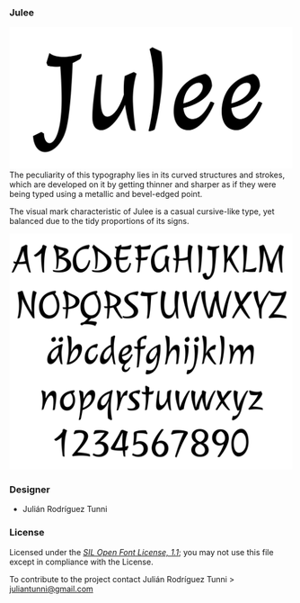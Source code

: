 ### Julee


![Sample of Julee.](documentation/image1.png)
The peculiarity of this typography lies in its curved structures and strokes, which are developed on it by getting thinner and sharper as if they were being typed using a metallic and bevel-edged point.

The visual mark characteristic of Julee is a casual cursive-like type, yet balanced due to the tidy proportions of its signs.


![Sample of Julee.](documentation/image2.png)

### Designer

* Julián Rodríguez Tunni

### License

Licensed under the [*SIL Open Font License, 1.1*](https://scripts.sil.org/OFL); you may not use this file except in compliance with the License.

To contribute to the project contact Julián Rodríguez Tunni > juliantunni@gmail.com
